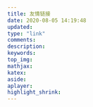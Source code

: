 ```yaml
---
title: 友情链接
date: 2020-08-05 14:19:48
updated:
type: "link"
comments:
description:
keywords:
top_img:
mathjax:
katex:
aside:
aplayer:
highlight_shrink:
---
```

